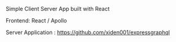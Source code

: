 Simple Client Server App built with React

Frontend: React / Apollo

Server Application : https://github.com/xiden001/expressgraphql